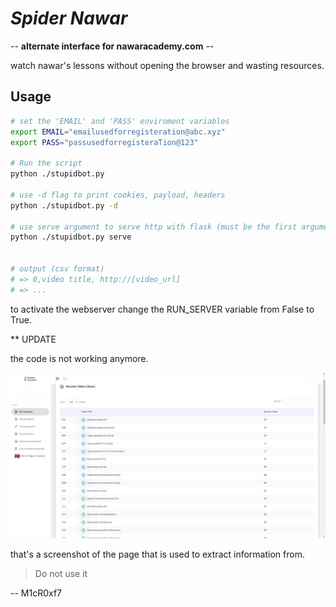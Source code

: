 # _Spider Nawar_

-- **__alternate interface for nawaracademy.com__** --

watch nawar's lessons without opening the browser and wasting resources.

## Usage

```bash
# set the 'EMAIL' and 'PASS' enviroment variables
export EMAIL="emailusedforregisteration@abc.xyz"
export PASS="passusedforregisteraTion@123"

# Run the script
python ./stupidbot.py

# use -d flag to print cookies, payload, headers
python ./stupidbot.py -d

# use serve argument to serve http with flask (must be the first argument)
python ./stupidbot.py serve


# output (csv format)
# => 0,video title, http://[video_url]
# => ...

```

to activate the webserver change the RUN_SERVER variable from False to True.

** UPDATE

the code is not working anymore.

![screenshot](./screenshot.png)

that's a screenshot of the page that is used to extract information from.


> Do not use it

-- M1cR0xf7
